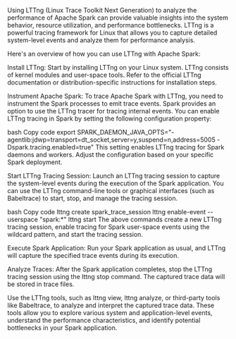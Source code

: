 

Using LTTng (Linux Trace Toolkit Next Generation) to analyze the performance of Apache Spark can provide valuable insights into the system behavior, resource utilization, and performance bottlenecks. LTTng is a powerful tracing framework for Linux that allows you to capture detailed system-level events and analyze them for performance analysis.

Here's an overview of how you can use LTTng with Apache Spark:

Install LTTng: Start by installing LTTng on your Linux system. LTTng consists of kernel modules and user-space tools. Refer to the official LTTng documentation or distribution-specific instructions for installation steps.

Instrument Apache Spark: To trace Apache Spark with LTTng, you need to instrument the Spark processes to emit trace events. Spark provides an option to use the LTTng tracer for tracing internal events. You can enable LTTng tracing in Spark by setting the following configuration property:

bash
Copy code
export SPARK_DAEMON_JAVA_OPTS="-agentlib:jdwp=transport=dt_socket,server=y,suspend=n,address=5005 -Dspark.tracing.enabled=true"
This setting enables LTTng tracing for Spark daemons and workers. Adjust the configuration based on your specific Spark deployment.

Start LTTng Tracing Session: Launch an LTTng tracing session to capture the system-level events during the execution of the Spark application. You can use the LTTng command-line tools or graphical interfaces (such as Babeltrace) to start, stop, and manage the tracing session.

bash
Copy code
lttng create spark_trace_session
lttng enable-event --userspace "spark:*"
lttng start
The above commands create a new LTTng tracing session, enable tracing for Spark user-space events using the wildcard pattern, and start the tracing session.

Execute Spark Application: Run your Spark application as usual, and LTTng will capture the specified trace events during its execution.

Analyze Traces: After the Spark application completes, stop the LTTng tracing session using the lttng stop command. The captured trace data will be stored in trace files.

Use the LTTng tools, such as lttng view, lttng analyze, or third-party tools like Babeltrace, to analyze and interpret the captured trace data. These tools allow you to explore various system and application-level events, understand the performance characteristics, and identify potential bottlenecks in your Spark application.
